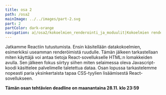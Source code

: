 ```yaml
---
title: osa 2
path: /osa2
mainImage: ../../images/part-2.svg
part: 2
partColor: dark-orange
navigation: a|/osa2/kokoelmien_renderointi_ja_moduulit|Kokoelmien renderöinti ja moduulit@b|/osa2/lomakkeiden_kasittely|Lomakkeiden käsittely@c|/osa2/palvelimella_olevan_datan_hakeminen|Palvelimella olevan datan hakeminen@d|/osa2/palvelimella_olevan_datan_muokkaaminen|Palvelimella olevan datan muokkaaminen@e|/osa2/css|Tyylien lisääminen React-sovellukseen
---
```


<div class="intro">

Jatkamme Reactiin tutustumista. Ensin käsitellään datakokoelmien, esimerkiksi useamman renderöimistä ruudulle. Tämän jälkeen tarkastellaan miten käyttäjä voi antaa tietoja React-sovellukselle HTML:n lomakkeiden avulla. Sen jälkeen fokus siirtyy siihen miten selaimessa oleva Javascript-koodi käsittelee palvelimelle taletettua dataa. Osan lopussa tarkastelemme nopeasti paria yksinkertaista tapaa CSS-tyylien lisäämisestä React-sovellukseen.

**Tämän osan tehtävien deadline on maanantaina 28.11. klo 23:59**

</div>
